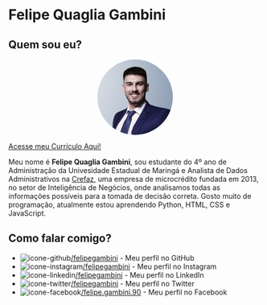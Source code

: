 # Felipe Quaglia Gambini
## Quem sou eu?

<div style='width:100%;'><img src='imagens\profilePicture.png' style='width: 150px; border-radius:50%; margin:auto; display:block;'></div>

[Acesse meu Currículo Aqui!](https://felipegambini.github.io/curriculo/)

Meu nome é **Felipe Quaglia Gambini**, sou estudante do 4º ano de Administração da Univesidade Estadual de Maringá e Analista de Dados Administrativos na [Crefaz](https://crefaz.com.br), uma empresa de microcrédito fundada em 2013, no setor de Inteligência de Negócios, onde analisamos todas as informações possíveis para a tomada de decisão correta. Gosto muito de programação, atualmente estou aprendendo Python, HTML, CSS e JavaScript.
## Como falar comigo?
- ![icone-github](https://user-images.githubusercontent.com/77865539/132395944-2d4f3517-1f7a-403a-b3f7-490fc0a5bd57.png)[/felipegambini](https://github.com/felipegambini) - Meu perfil no GitHub
- ![icone-instagram](https://user-images.githubusercontent.com/77865539/132396199-de304962-a52d-4e1d-9227-4504e21cf4db.png)[/felipegambini](https://instagram.com/felipegambini) - Meu perfil no Instagram
- ![icone-linkedin](https://user-images.githubusercontent.com/77865539/132396222-ded235ef-16ee-4580-aa25-92ffddcf261f.png)[/felipegambini](https://www.linkedin.com/in/felipegambini/) - Meu perfil no LinkedIn
- ![icone-twitter](https://user-images.githubusercontent.com/77865539/132396229-2f033803-6be9-43bb-8a95-97eb2ca4916e.png)[/felipegambini](https://twitter.com/felipegambini) - Meu perfil no Twitter
- ![icone-facebook](https://user-images.githubusercontent.com/77865539/132396250-4567c089-cf3c-4d41-8b7f-078429f0975e.png)[/felipe.gambini.90](https://www.facebook.com/felipe.gambini.90) - Meu perfil no Facebook
